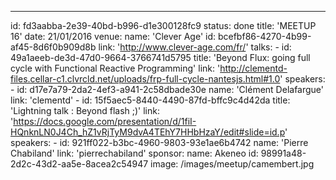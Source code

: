 ---

id: fd3aabba-2e39-40bd-b996-d1e300128fc9
status: done
title: 'MEETUP 16'
date: 21/01/2016
venue:
name: 'Clever Age'
id: bcefbf86-4270-4b99-af45-8d6f0b909d8b
link: 'http://www.clever-age.com/fr/'
talks: -
id: 49a1aeeb-de3d-47d0-9664-3766741d5795
title: 'Beyond Flux: going full cycle with Functional Reactive Programming'
link: 'http://clementd-files.cellar-c1.clvrcld.net/uploads/frp-full-cycle-nantesjs.html#1.0'
speakers: -
id: d17e7a79-2da2-4ef3-a941-2c58dbade30e
name: 'Clément Delafargue'
link: 'clementd' -
id: 15f5aec5-8440-4490-87fd-bffc9c4d42da
title: 'Lightning talk : Beyond flash ;)'
link: 'https://docs.google.com/presentation/d/1fiI-HQnknLN0J4Ch_hZ1vRjTyM9dvA4TEhY7HHbHzaY/edit#slide=id.p'
speakers: -
id: 921ff022-b3bc-4960-9803-93e1ae6b4742
name: 'Pierre Chabiland'
link: 'pierrechabiland'
sponsor:
name: Akeneo
id: 98991a48-2d2c-43d2-aa5e-8acea2c54947
image: /images/meetup/camembert.jpg

